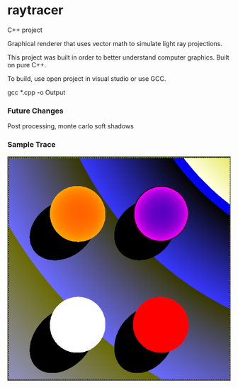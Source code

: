 # raytracer

C++ project

Graphical renderer that uses vector math to simulate light ray projections.

This project was built in order to better understand computer graphics. 
Built on pure C++.

To build, use open project in visual studio or use GCC.

gcc *.cpp -o Output

### Future Changes
Post processing, monte carlo soft shadows


### Sample Trace

![header image](/raytracer3/output.png)
